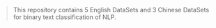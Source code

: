 > This repository contains 5 English DataSets and 3 Chinese DataSets for binary text classification of NLP.
